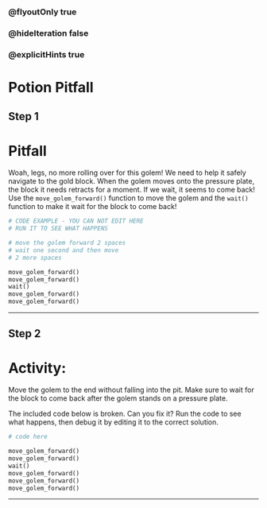 ### @flyoutOnly true
### @hideIteration false
### @explicitHints true

# Potion Pitfall

## Step 1
# Pitfall

Woah, legs, no more rolling over for this golem! We need to help it safely navigate to the gold block. When the golem moves onto the pressure plate, the block it needs retracts for a moment. If we wait, it seems to come back! Use the `move_golem_forward()` function to move the golem and the `wait()` function to make it wait for the block to come back!

```python
# CODE EXAMPLE - YOU CAN NOT EDIT HERE
# RUN IT TO SEE WHAT HAPPENS

# move the golem forward 2 spaces
# wait one second and then move 
# 2 more spaces

move_golem_forward()
move_golem_forward()
wait()
move_golem_forward()
move_golem_forward()
```

---

## Step 2
# Activity:

Move the golem to the end without falling into the pit. Make sure to wait for the block to come back after the golem stands on a pressure plate.

The included code below is broken. Can you fix it? Run the code to see what happens, then debug it by editing it to the correct solution.

```python
# code here

move_golem_forward()
move_golem_forward()
wait()
move_golem_forward()
move_golem_forward()
move_golem_forward()
```

---


